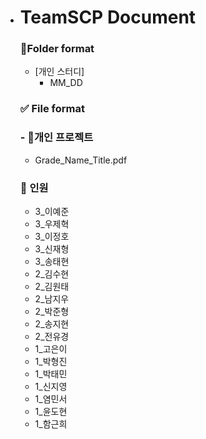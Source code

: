 - # TeamSCP Document


  ### 📁Folder format

  - [개인 스터디]
      - MM_DD
  ### ✅ File format

  ### - 📕개인 프로젝트
   - Grade_Name_Title.pdf 

  ### 📙 인원
  - 3_이예준
  - 3_우제혁
  - 3_이정호
  - 3_신재형
  - 3_송태현
  - 2_김수현
  - 2_김원태
  - 2_남지우
  - 2_박준형
  - 2_송지현
  - 2_전유경
  - 1_고은이
  - 1_박형진
  - 1_박태민
  - 1_신지영
  - 1_염민서
  - 1_윤도현
  - 1_함근희
  
